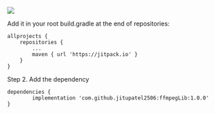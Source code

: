 [![](https://jitpack.io/v/jitupatel2506/ffmpegLib.svg)](https://jitpack.io/#jitupatel2506/ffmpegLib)



Add it in your root build.gradle at the end of repositories:

	allprojects {
		repositories {
			...
			maven { url 'https://jitpack.io' }
		}
	}
Step 2. Add the dependency

	dependencies {
	        implementation 'com.github.jitupatel2506:ffmpegLib:1.0.0'
	}
